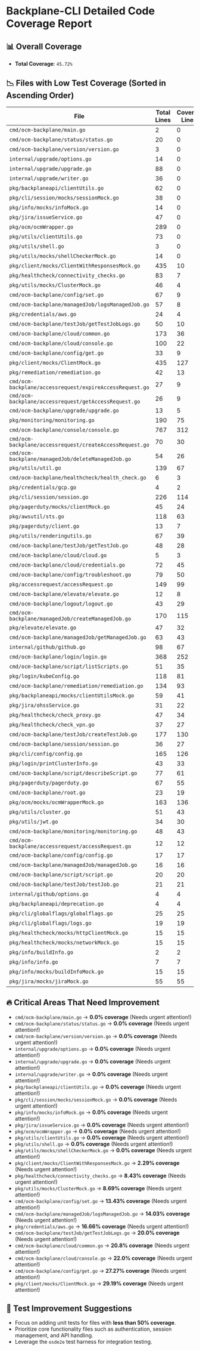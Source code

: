 # Backplane-CLI Detailed Code Coverage Report

## 📊 Overall Coverage
- **Total Coverage**: `45.72%`

## 📉 Files with Low Test Coverage (Sorted in Ascending Order)
| File | Total Lines | Covered Lines | Missed Lines | Coverage % |
|------|------------|--------------|-------------|------------|
| `cmd/ocm-backplane/main.go` | 2 | 0 | 2 | **0.0%** |
| `cmd/ocm-backplane/status/status.go` | 20 | 0 | 20 | **0.0%** |
| `cmd/ocm-backplane/version/version.go` | 3 | 0 | 3 | **0.0%** |
| `internal/upgrade/options.go` | 14 | 0 | 14 | **0.0%** |
| `internal/upgrade/upgrade.go` | 88 | 0 | 88 | **0.0%** |
| `internal/upgrade/writer.go` | 36 | 0 | 36 | **0.0%** |
| `pkg/backplaneapi/clientUtils.go` | 62 | 0 | 62 | **0.0%** |
| `pkg/cli/session/mocks/sessionMock.go` | 38 | 0 | 38 | **0.0%** |
| `pkg/info/mocks/infoMock.go` | 14 | 0 | 14 | **0.0%** |
| `pkg/jira/issueService.go` | 47 | 0 | 47 | **0.0%** |
| `pkg/ocm/ocmWrapper.go` | 289 | 0 | 289 | **0.0%** |
| `pkg/utils/clientUtils.go` | 73 | 0 | 73 | **0.0%** |
| `pkg/utils/shell.go` | 3 | 0 | 3 | **0.0%** |
| `pkg/utils/mocks/shellCheckerMock.go` | 14 | 0 | 14 | **0.0%** |
| `pkg/client/mocks/ClientWithResponsesMock.go` | 435 | 10 | 425 | **2.29%** |
| `pkg/healthcheck/connectivity_checks.go` | 83 | 7 | 73 | **8.43%** |
| `pkg/utils/mocks/ClusterMock.go` | 46 | 4 | 42 | **8.69%** |
| `cmd/ocm-backplane/config/set.go` | 67 | 9 | 58 | **13.43%** |
| `cmd/ocm-backplane/managedJob/logsManagedJob.go` | 57 | 8 | 48 | **14.03%** |
| `pkg/credentials/aws.go` | 24 | 4 | 20 | **16.66%** |
| `cmd/ocm-backplane/testJob/getTestJobLogs.go` | 50 | 10 | 40 | **20.0%** |
| `cmd/ocm-backplane/cloud/common.go` | 173 | 36 | 136 | **20.8%** |
| `cmd/ocm-backplane/cloud/console.go` | 100 | 22 | 78 | **22.0%** |
| `cmd/ocm-backplane/config/get.go` | 33 | 9 | 24 | **27.27%** |
| `pkg/client/mocks/ClientMock.go` | 435 | 127 | 297 | **29.19%** |
| `pkg/remediation/remediation.go` | 42 | 13 | 24 | **30.95%** |
| `cmd/ocm-backplane/accessrequest/expireAccessRequest.go` | 27 | 9 | 18 | **33.33%** |
| `cmd/ocm-backplane/accessrequest/getAccessRequest.go` | 26 | 9 | 17 | **34.61%** |
| `cmd/ocm-backplane/upgrade/upgrade.go` | 13 | 5 | 8 | **38.46%** |
| `pkg/monitoring/monitoring.go` | 190 | 75 | 86 | **39.47%** |
| `cmd/ocm-backplane/console/console.go` | 767 | 312 | 398 | **40.67%** |
| `cmd/ocm-backplane/accessrequest/createAccessRequest.go` | 70 | 30 | 40 | **42.85%** |
| `cmd/ocm-backplane/managedJob/deleteManagedJob.go` | 54 | 26 | 18 | **48.14%** |
| `pkg/utils/util.go` | 139 | 67 | 62 | **48.2%** |
| `cmd/ocm-backplane/healthcheck/health_check.go` | 6 | 3 | 3 | **50.0%** |
| `pkg/credentials/gcp.go` | 4 | 2 | 2 | **50.0%** |
| `pkg/cli/session/session.go` | 226 | 114 | 77 | **50.44%** |
| `pkg/pagerduty/mocks/clientMock.go` | 45 | 24 | 21 | **53.33%** |
| `pkg/awsutil/sts.go` | 118 | 63 | 47 | **53.38%** |
| `pkg/pagerduty/client.go` | 13 | 7 | 5 | **53.84%** |
| `pkg/utils/renderingutils.go` | 67 | 39 | 24 | **58.2%** |
| `cmd/ocm-backplane/testJob/getTestJob.go` | 48 | 28 | 10 | **58.33%** |
| `cmd/ocm-backplane/cloud/cloud.go` | 5 | 3 | 2 | **60.0%** |
| `cmd/ocm-backplane/cloud/credentials.go` | 72 | 45 | 25 | **62.5%** |
| `cmd/ocm-backplane/config/troubleshoot.go` | 79 | 50 | 23 | **63.29%** |
| `pkg/accessrequest/accessRequest.go` | 149 | 99 | 41 | **66.44%** |
| `cmd/ocm-backplane/elevate/elevate.go` | 12 | 8 | 4 | **66.66%** |
| `cmd/ocm-backplane/logout/logout.go` | 43 | 29 | 10 | **67.44%** |
| `cmd/ocm-backplane/managedJob/createManagedJob.go` | 170 | 115 | 37 | **67.64%** |
| `pkg/elevate/elevate.go` | 47 | 32 | 8 | **68.08%** |
| `cmd/ocm-backplane/managedJob/getManagedJob.go` | 63 | 43 | 10 | **68.25%** |
| `internal/github/github.go` | 98 | 67 | 25 | **68.36%** |
| `cmd/ocm-backplane/login/login.go` | 368 | 252 | 79 | **68.47%** |
| `cmd/ocm-backplane/script/listScripts.go` | 51 | 35 | 8 | **68.62%** |
| `pkg/login/kubeConfig.go` | 118 | 81 | 25 | **68.64%** |
| `cmd/ocm-backplane/remediation/remediation.go` | 134 | 93 | 29 | **69.4%** |
| `pkg/backplaneapi/mocks/clientUtilsMock.go` | 59 | 41 | 18 | **69.49%** |
| `pkg/jira/ohssService.go` | 31 | 22 | 5 | **70.96%** |
| `pkg/healthcheck/check_proxy.go` | 47 | 34 | 9 | **72.34%** |
| `pkg/healthcheck/check_vpn.go` | 37 | 27 | 7 | **72.97%** |
| `cmd/ocm-backplane/testJob/createTestJob.go` | 177 | 130 | 24 | **73.44%** |
| `cmd/ocm-backplane/session/session.go` | 36 | 27 | 8 | **75.0%** |
| `pkg/cli/config/config.go` | 165 | 126 | 30 | **76.36%** |
| `pkg/login/printClusterInfo.go` | 43 | 33 | 6 | **76.74%** |
| `cmd/ocm-backplane/script/describeScript.go` | 77 | 61 | 8 | **79.22%** |
| `pkg/pagerduty/pagerduty.go` | 67 | 55 | 6 | **82.08%** |
| `cmd/ocm-backplane/root.go` | 23 | 19 | 4 | **82.6%** |
| `pkg/ocm/mocks/ocmWrapperMock.go` | 163 | 136 | 27 | **83.43%** |
| `pkg/utils/cluster.go` | 51 | 43 | 4 | **84.31%** |
| `pkg/utils/jwt.go` | 34 | 30 | 2 | **88.23%** |
| `cmd/ocm-backplane/monitoring/monitoring.go` | 48 | 43 | 5 | **89.58%** |
| `cmd/ocm-backplane/accessrequest/accessRequest.go` | 12 | 12 | 0 | **100.0%** |
| `cmd/ocm-backplane/config/config.go` | 17 | 17 | 0 | **100.0%** |
| `cmd/ocm-backplane/managedJob/managedJob.go` | 16 | 16 | 0 | **100.0%** |
| `cmd/ocm-backplane/script/script.go` | 20 | 20 | 0 | **100.0%** |
| `cmd/ocm-backplane/testJob/testJob.go` | 21 | 21 | 0 | **100.0%** |
| `internal/github/options.go` | 4 | 4 | 0 | **100.0%** |
| `pkg/backplaneapi/deprecation.go` | 4 | 4 | 0 | **100.0%** |
| `pkg/cli/globalflags/globalflags.go` | 25 | 25 | 0 | **100.0%** |
| `pkg/cli/globalflags/logs.go` | 19 | 19 | 0 | **100.0%** |
| `pkg/healthcheck/mocks/httpClientMock.go` | 15 | 15 | 0 | **100.0%** |
| `pkg/healthcheck/mocks/networkMock.go` | 15 | 15 | 0 | **100.0%** |
| `pkg/info/buildInfo.go` | 2 | 2 | 0 | **100.0%** |
| `pkg/info/info.go` | 7 | 7 | 0 | **100.0%** |
| `pkg/info/mocks/buildInfoMock.go` | 15 | 15 | 0 | **100.0%** |
| `pkg/jira/mocks/jiraMock.go` | 55 | 55 | 0 | **100.0%** |

## 🔥 Critical Areas That Need Improvement
- `cmd/ocm-backplane/main.go` → **0.0% coverage** (Needs urgent attention!)
- `cmd/ocm-backplane/status/status.go` → **0.0% coverage** (Needs urgent attention!)
- `cmd/ocm-backplane/version/version.go` → **0.0% coverage** (Needs urgent attention!)
- `internal/upgrade/options.go` → **0.0% coverage** (Needs urgent attention!)
- `internal/upgrade/upgrade.go` → **0.0% coverage** (Needs urgent attention!)
- `internal/upgrade/writer.go` → **0.0% coverage** (Needs urgent attention!)
- `pkg/backplaneapi/clientUtils.go` → **0.0% coverage** (Needs urgent attention!)
- `pkg/cli/session/mocks/sessionMock.go` → **0.0% coverage** (Needs urgent attention!)
- `pkg/info/mocks/infoMock.go` → **0.0% coverage** (Needs urgent attention!)
- `pkg/jira/issueService.go` → **0.0% coverage** (Needs urgent attention!)
- `pkg/ocm/ocmWrapper.go` → **0.0% coverage** (Needs urgent attention!)
- `pkg/utils/clientUtils.go` → **0.0% coverage** (Needs urgent attention!)
- `pkg/utils/shell.go` → **0.0% coverage** (Needs urgent attention!)
- `pkg/utils/mocks/shellCheckerMock.go` → **0.0% coverage** (Needs urgent attention!)
- `pkg/client/mocks/ClientWithResponsesMock.go` → **2.29% coverage** (Needs urgent attention!)
- `pkg/healthcheck/connectivity_checks.go` → **8.43% coverage** (Needs urgent attention!)
- `pkg/utils/mocks/ClusterMock.go` → **8.69% coverage** (Needs urgent attention!)
- `cmd/ocm-backplane/config/set.go` → **13.43% coverage** (Needs urgent attention!)
- `cmd/ocm-backplane/managedJob/logsManagedJob.go` → **14.03% coverage** (Needs urgent attention!)
- `pkg/credentials/aws.go` → **16.66% coverage** (Needs urgent attention!)
- `cmd/ocm-backplane/testJob/getTestJobLogs.go` → **20.0% coverage** (Needs urgent attention!)
- `cmd/ocm-backplane/cloud/common.go` → **20.8% coverage** (Needs urgent attention!)
- `cmd/ocm-backplane/cloud/console.go` → **22.0% coverage** (Needs urgent attention!)
- `cmd/ocm-backplane/config/get.go` → **27.27% coverage** (Needs urgent attention!)
- `pkg/client/mocks/ClientMock.go` → **29.19% coverage** (Needs urgent attention!)

## 🚀 Test Improvement Suggestions
- Focus on adding unit tests for files with **less than 50% coverage**.
- Prioritize core functionality files such as authentication, session management, and API handling.
- Leverage the `osde2e` test harness for integration testing.
